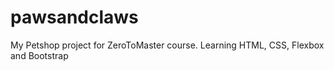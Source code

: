 # pawsandclaws
My Petshop project for ZeroToMaster course.
Learning HTML, CSS, Flexbox and Bootstrap
